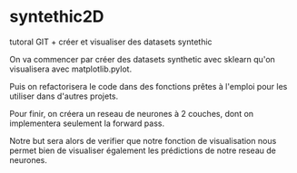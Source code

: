# syntethic2D

tutoral GIT + créer et visualiser des datasets syntethic

On va commencer par créer des datasets synthetic avec sklearn qu'on visualisera avec matplotlib.pylot.

Puis on refactorisera le code dans des fonctions prêtes à l'emploi pour les utiliser dans d'autres projets.

Pour finir, on créera un reseau de neurones à 2 couches, dont on implementera seulement la forward pass.

Notre but sera alors de verifier que notre fonction de visualisation nous permet bien de visualiser également les prédictions de notre reseau de neurones.